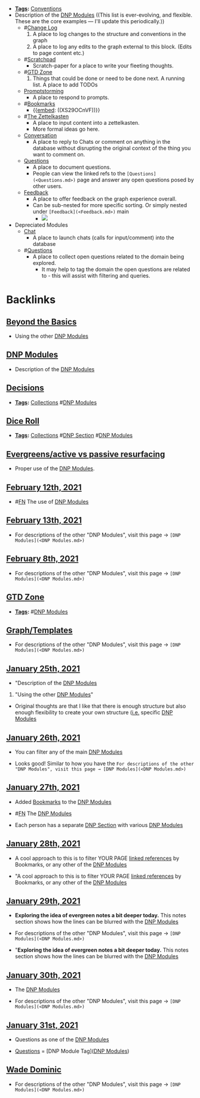 - **[Tags](<Tags.md>):** [Conventions](<Conventions.md>)
- Description of the [DNP Modules](<DNP Modules.md>) ((This list is ever-evolving, and flexible. These are the core examples — I'll update this periodically.))
    - #[Change Log](<Change Log.md>)
        1. A place to log changes to the structure and conventions in the graph 
        2. A place to log any edits to the graph external to this block. (Edits to page content etc.)
    - #[Scratchpad](<Scratchpad.md>)
        - Scratch-paper for a place to write your fleeting thoughts.
    - #[GTD Zone](<GTD Zone.md>)
        1. Things that could be done or need to be done next. A running list. A place to add TODOs
    - [Promptstorming](<Promptstorming.md>)
        - A place to respond to prompts.
    - #[Bookmarks](<Bookmarks.md>)
        - {{[embed](<embed.md>): ((XS29OCnVF))}}
    - #[The Zettelkasten](<The Zettelkasten.md>)
        - A place to input content into a zettelkasten.
        - More formal ideas go here.
    - [Conversation](<Conversation.md>)
        - A place to reply to Chats or comment on anything in the database without disrupting the original context of the thing you want to comment on.
    - [Questions](<Questions.md>)
        - A place to document questions. 
        - People can view the linked refs to the `[Questions](<Questions.md>)` page and answer any open questions posed by other users.
    - [Feedback](<Feedback.md>)
        - A place to offer feedback on the graph experience overall.
        - Can be sub-nested for more specific sorting. Or simply nested under `[Feedback](<Feedback.md>)` main
            - ![](https://firebasestorage.googleapis.com/v0/b/firescript-577a2.appspot.com/o/imgs%2Fapp%2Fjoel-covid19%2FwaFt0kiwU4.png?alt=media&token=fe7b2bc4-0f39-45cd-909a-97b067dfc952)
- Depreciated Modules
    - [Chat](<Chat.md>)
        - A place to launch chats (calls for input/comment) into the database
    - #[Questions](<Questions.md>)
        - A place to collect open questions related to the domain being explored.
            - It may help to tag the domain the open questions are related to - this will assist with filtering and queries.

# Backlinks
## [Beyond the Basics](<Beyond the Basics.md>)
- Using the other [DNP Modules](<DNP Modules.md>)

## [DNP Modules](<DNP Modules.md>)
- Description of the [DNP Modules](<DNP Modules.md>)

## [Decisions](<Decisions.md>)
- **[Tags](<Tags.md>):** [Collections](<Collections.md>) #[DNP Modules](<DNP Modules.md>)

## [Dice Roll](<Dice Roll.md>)
- **[Tags](<Tags.md>):** [Collections](<Collections.md>) #[DNP Section](<DNP Section.md>) #[DNP Modules](<DNP Modules.md>)

## [Evergreens/active vs passive resurfacing](<Evergreens/active vs passive resurfacing.md>)
- Proper use of the [DNP Modules](<DNP Modules.md>).

## [February 12th, 2021](<February 12th, 2021.md>)
- #[FN](<FN.md>) The use of [DNP Modules](<DNP Modules.md>)

## [February 13th, 2021](<February 13th, 2021.md>)
- For descriptions of the other "DNP Modules", visit this page → `[DNP Modules](<DNP Modules.md>)`

## [February 8th, 2021](<February 8th, 2021.md>)
- For descriptions of the other "DNP Modules", visit this page → `[DNP Modules](<DNP Modules.md>)`

## [GTD Zone](<GTD Zone.md>)
- **[Tags](<Tags.md>):** #[DNP Modules](<DNP Modules.md>)

## [Graph/Templates](<Graph/Templates.md>)
- For descriptions of the other "DNP Modules", visit this page → `[DNP Modules](<DNP Modules.md>)`

## [January 25th, 2021](<January 25th, 2021.md>)
- "Description of the [DNP Modules](<DNP Modules.md>)

1. "Using the other [DNP Modules](<DNP Modules.md>)"

- Original thoughts are that I like that there is enough structure but also enough flexibility to create your own structure ([i.e.](<i.e..md>) specific [DNP Modules](<DNP Modules.md>)

## [January 26th, 2021](<January 26th, 2021.md>)
- You can filter any of the main [DNP Modules](<DNP Modules.md>)

- Looks good! Similar to how you have the `For descriptions of the other "DNP Modules", visit this page → [DNP Modules](<DNP Modules.md>)`

## [January 27th, 2021](<January 27th, 2021.md>)
- Added [Bookmarks](<Bookmarks.md>) to the [DNP Modules](<DNP Modules.md>)

- #[FN](<FN.md>) The [DNP Modules](<DNP Modules.md>)

- Each person has a separate [DNP Section](<DNP Section.md>) with various [DNP Modules](<DNP Modules.md>)

## [January 28th, 2021](<January 28th, 2021.md>)
- A cool approach to this is to filter YOUR PAGE [linked references](<linked references.md>) by Bookmarks, or any other of the [DNP Modules](<DNP Modules.md>)

- "A cool approach to this is to filter YOUR PAGE [linked references](<linked references.md>) by Bookmarks, or any other of the [DNP Modules](<DNP Modules.md>)

## [January 29th, 2021](<January 29th, 2021.md>)
- **Exploring the idea of evergreen notes a bit deeper today.** This notes section shows how the lines can be blurred with the [DNP Modules](<DNP Modules.md>)

- For descriptions of the other "DNP Modules", visit this page → `[DNP Modules](<DNP Modules.md>)`

- "**Exploring the idea of evergreen notes a bit deeper today.** This notes section shows how the lines can be blurred with the [DNP Modules](<DNP Modules.md>)

## [January 30th, 2021](<January 30th, 2021.md>)
- The [DNP Modules](<DNP Modules.md>)

- For descriptions of the other "DNP Modules", visit this page → `[DNP Modules](<DNP Modules.md>)`

## [January 31st, 2021](<January 31st, 2021.md>)
- Questions as one of the [DNP Modules](<DNP Modules.md>)

- [Questions](<Questions.md>) = [DNP Module Tag]([DNP Modules](<DNP Modules.md>))

## [Wade Dominic](<Wade Dominic.md>)
- For descriptions of the other "DNP Modules", visit this page → `[DNP Modules](<DNP Modules.md>)`

